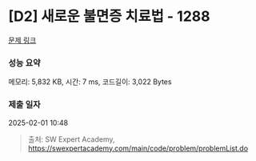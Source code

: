 # [D2] 새로운 불면증 치료법 - 1288 

[문제 링크](https://swexpertacademy.com/main/code/problem/problemDetail.do?contestProbId=AV18_yw6I9MCFAZN) 

### 성능 요약

메모리: 5,832 KB, 시간: 7 ms, 코드길이: 3,022 Bytes

### 제출 일자

2025-02-01 10:48



> 출처: SW Expert Academy, https://swexpertacademy.com/main/code/problem/problemList.do